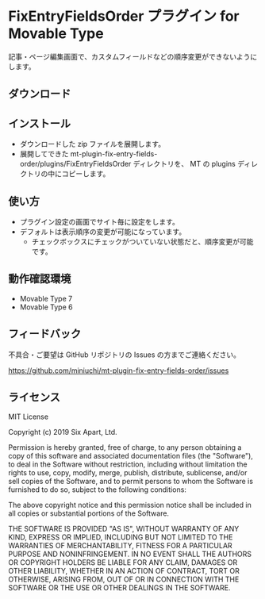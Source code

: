 # FixEntryFieldsOrder プラグイン for Movable Type

記事・ページ編集画面で、カスタムフィールドなどの順序変更ができないようにします。

## ダウンロード

## インストール

* ダウンロードした zip ファイルを展開します。
* 展開してできた mt-plugin-fix-entry-fields-order/plugins/FixEntryFieldsOrder ディレクトリを、 MT の plugins ディレクトリの中にコピーします。

## 使い方

* プラグイン設定の画面でサイト毎に設定をします。
* デフォルトは表示順序の変更が可能になっています。
  * チェックボックスにチェックがついていない状態だと、順序変更が可能です。

## 動作確認環境

* Movable Type 7
* Movable Type 6

## フィードバック

不具合・ご要望は GitHub リポジトリの Issues の方までご連絡ください。

https://github.com/miniuchi/mt-plugin-fix-entry-fields-order/issues

## ライセンス

MIT License

Copyright (c) 2019 Six Apart, Ltd.

Permission is hereby granted, free of charge, to any person obtaining a copy of this software and associated documentation files (the "Software"), to deal in the Software without restriction, including without limitation the rights to use, copy, modify, merge, publish, distribute, sublicense, and/or sell copies of the Software, and to permit persons to whom the Software is furnished to do so, subject to the following conditions:

The above copyright notice and this permission notice shall be included in all copies or substantial portions of the Software.

THE SOFTWARE IS PROVIDED "AS IS", WITHOUT WARRANTY OF ANY KIND, EXPRESS OR IMPLIED, INCLUDING BUT NOT LIMITED TO THE WARRANTIES OF MERCHANTABILITY, FITNESS FOR A PARTICULAR PURPOSE AND NONINFRINGEMENT. IN NO EVENT SHALL THE AUTHORS OR COPYRIGHT HOLDERS BE LIABLE FOR ANY CLAIM, DAMAGES OR OTHER LIABILITY, WHETHER IN AN ACTION OF CONTRACT, TORT OR OTHERWISE, ARISING FROM, OUT OF OR IN CONNECTION WITH THE SOFTWARE OR THE USE OR OTHER DEALINGS IN THE SOFTWARE.
